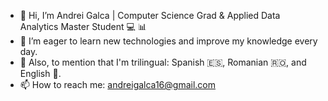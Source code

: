 - 👋 Hi, I’m Andrei Galca | Computer Science Grad & Applied Data Analytics Master Student 💻 📊
- 🌱 I’m eager to learn new technologies and improve my knowledge every day.
- 👀 Also, to mention that I'm trilingual: Spanish 🇪🇸, Romanian 🇷🇴, and English 🏴󠁧󠁢󠁥󠁮󠁧󠁿.
- 📫 How to reach me: andreigalca16@gmail.com

<!---
AndreiG16/AndreiG16 is a ✨ special ✨ repository because its `README.md` (this file) appears on your GitHub profile.
You can click the Preview link to take a look at your changes.
--->
